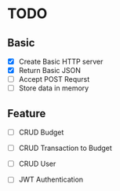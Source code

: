 # TODO

## Basic
- [x] Create Basic HTTP server
- [x] Return Basic JSON
- [ ] Accept POST Requrst
- [ ] Store data in memory

## Feature
- [ ] CRUD Budget
- [ ] CRUD Transaction to Budget
- [ ] CRUD User
- [ ] JWT Authentication

